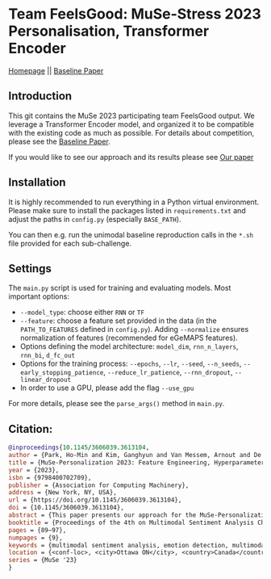 # Team FeelsGood: MuSe-Stress 2023 Personalisation, Transformer Encoder

[Homepage](https://www.muse-challenge.org) || [Baseline Paper](https://www.researchgate.net/publication/370100318_The_MuSe_2023_Multimodal_Sentiment_Analysis_Challenge_Mimicked_Emotions_Cross-Cultural_Humour_and_Personalisation)


## Introduction

This git contains the MuSe 2023 participating team FeelsGood output. We leverage a Transformer Encoder model, and organized it to be compatible with the existing code as much as possible. For details about competition, please see the [Baseline Paper](https://www.researchgate.net/publication/359875358_The_MuSe_2022_Multimodal_Sentiment_Analysis_Challenge_Humor_Emotional_Reactions_and_Stress).

If you would like to see our approach and its results please see [Our paper](https://dl.acm.org/doi/pdf/10.1145/3606039.3613104) 


## Installation
It is highly recommended to run everything in a Python virtual environment. Please make sure to install the packages listed 
in ``requirements.txt`` and adjust the paths in `config.py` (especially ``BASE_PATH``). 

You can then e.g. run the unimodal baseline reproduction calls in the ``*.sh`` file provided for each sub-challenge.

## Settings
The ``main.py`` script is used for training and evaluating models. Most important options:
* ``--model_type``: choose either `RNN` or `TF`
* ``--feature``: choose a feature set provided in the data (in the ``PATH_TO_FEATURES`` defined in ``config.py``). Adding 
``--normalize`` ensures normalization of features (recommended for eGeMAPS features).
* Options defining the model architecture: ``model_dim``, ``rnn_n_layers``, ``rnn_bi``, ``d_fc_out``
* Options for the training process: ``--epochs``, ``--lr``, ``--seed``,  ``--n_seeds``, ``--early_stopping_patience``,
``--reduce_lr_patience``,   ``--rnn_dropout``, ``--linear_dropout``
* In order to use a GPU, please add the flag ``--use_gpu``


For more details, please see the ``parse_args()`` method in ``main.py``. 


## Citation:
```bibtex
@inproceedings{10.1145/3606039.3613104,
author = {Park, Ho-Min and Kim, Ganghyun and Van Messem, Arnout and De Neve, Wesley},
title = {MuSe-Personalization 2023: Feature Engineering, Hyperparameter Optimization, and Transformer-Encoder Re-Discovery},
year = {2023},
isbn = {9798400702709},
publisher = {Association for Computing Machinery},
address = {New York, NY, USA},
url = {https://doi.org/10.1145/3606039.3613104},
doi = {10.1145/3606039.3613104},
abstract = {This paper presents our approach for the MuSe-Personalization sub-challenge of the fourth Multimodal Sentiment Analysis Challenge (MuSe 2023), with the goal of detecting human stress levels through multimodal sentiment analysis. We leverage and enhance a Transformer-encoder model, integrating improvements that mitigate issues related to memory leakage and segmentation faults. We propose novel feature extraction techniques, including a pose feature based on joint pair distance and self-supervised learning-based feature extraction for audio using Wav2Vec2.0 and Data2Vec. To optimize effectiveness, we conduct extensive hyperparameter tuning. Furthermore, we employ interpretable meta-learning to understand the importance of each hyperparameter. The outcomes obtained demonstrate that our approach excels in personalization tasks, with particular effectiveness in Valence prediction. Specifically, our approach significantly outperforms the baseline results, achieving an Arousal CCC score of 0.8262 (baseline: 0.7450), a Valence CCC score of 0.8844 (baseline: 0.7827), and a combined CCC score of 0.8553 (baseline: 0.7639) on the test set. These results secured us the second place in MuSe-Personalization.},
booktitle = {Proceedings of the 4th on Multimodal Sentiment Analysis Challenge and Workshop: Mimicked Emotions, Humour and Personalisation},
pages = {89–97},
numpages = {9},
keywords = {multimodal sentiment analysis, emotion detection, multimodal fusion, human pose},
location = {<conf-loc>, <city>Ottawa ON</city>, <country>Canada</country>, </conf-loc>},
series = {MuSe '23}
}
```
